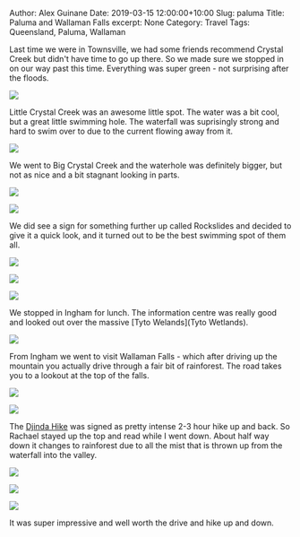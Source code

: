 Author: Alex Guinane
Date: 2019-03-15 12:00:00+10:00
Slug: paluma
Title: Paluma and Wallaman Falls
excerpt: None
Category: Travel
Tags: Queensland, Paluma, Wallaman

Last time we were in Townsville, we had some friends recommend Crystal Creek but didn't have time to go up there. So we made sure we stopped in on our way past this time. Everything was super green - not surprising after the floods.

![](/images/2019/2019-03-15-paluma/paluma.JPG)

Little Crystal Creek was an awesome little spot. The water was a bit cool, but a great little swimming hole. The waterfall was suprisingly strong and hard to swim over to due to the current flowing away from it.

![](/images/2019/2019-03-15-paluma/littlecrystalcreek.JPG)

We went to Big Crystal Creek and the waterhole was definitely bigger, but not as nice and a bit stagnant looking in parts.

![](/images/2019/2019-03-15-paluma/bigcrystalcreek1.JPG)

![](/images/2019/2019-03-15-paluma/bigcrystalcreek2.JPG)

We did see a sign for something further up called Rockslides and decided to give it a quick look, and it turned out to be the best swimming spot of them all.

![](/images/2019/2019-03-15-paluma/rockslides1.JPG)

![](/images/2019/2019-03-15-paluma/rockslides2.JPG)

![](/images/2019/2019-03-15-paluma/rockslides3.JPG)

We stopped in Ingham for lunch. The information centre was really good and looked out over the massive [Tyto Welands](Tyto Wetlands).

![](/images/2019/2019-03-15-paluma/wetlands.JPG)

From Ingham we went to visit Wallaman Falls - which after driving up the mountain you actually drive through a fair bit of rainforest. The road takes you to a lookout at the top of the falls.

![](/images/2019/2019-03-15-paluma/wallaman-falls1.JPG)

![](/images/2019/2019-03-15-paluma/wallaman-falls2.JPG)

The [Djinda Hike](https://www.strava.com/activities/2214274453) was signed as pretty intense 2-3 hour hike up and back. So Rachael stayed up the top and read while I went down. About half way down it changes to rainforest due to all the mist that is thrown up from the waterfall into the valley.

![](/images/2019/2019-03-15-paluma/wallaman-falls3.JPG)

![](/images/2019/2019-03-15-paluma/wallaman-falls4.JPG)

![](/images/2019/2019-03-15-paluma/wallaman-falls6.JPG)

It was super impressive and well worth the drive and hike up and down.

